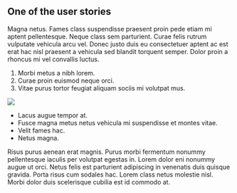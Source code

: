 ## One of the user stories

Magna netus. Fames class suspendisse praesent proin pede etiam mi aptent pellentesque. Neque class
sem parturient. Curae felis rutrum vulputate vehicula arcu vel. Donec justo duis eu consectetuer
aptent ac est erat hac nisl praesent a vehicula sed blandit torquent semper. Dolor proin a rhoncus
mi vel convallis luctus.

1. Morbi metus a nibh lorem.
2. Curae proin euismod neque orci.
3. Vitae purus tortor feugiat aliquam sociis mi volutpat mus.

![](images/one.jpg)

* Lacus augue tempor at. 
* Fusce magna metus netus vehicula mi suspendisse et montes vitae.
* Velit fames hac.
* Netus magna.

Risus purus aenean erat magnis. Purus morbi fermentum nonummy pellentesque iaculis
per volutpat egestas in. Lorem dolor eni nonummy augue ut orci. Netus felis est parturient
adipiscing in venenatis duis quisque gravida. Porta risus cum sodales hac. Lorem class netus
molestie nisl. Morbi dolor duis scelerisque cubilia est id commodo at.
